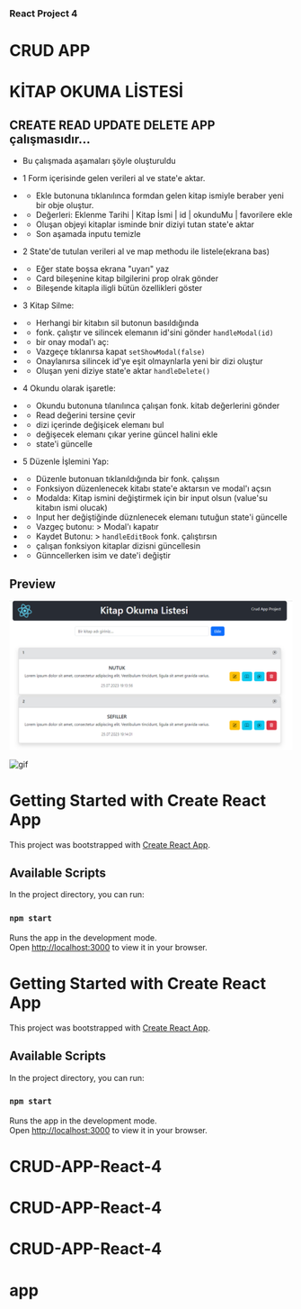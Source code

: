 ### React Project 4
# CRUD APP
# KİTAP OKUMA LİSTESİ




## CREATE READ UPDATE DELETE APP çalışmasıdır...
- Bu çalışmada aşamaları şöyle oluşturuldu

- 1 Form içerisinde gelen verileri al ve state'e aktar.
- - Ekle butonuna tıklanılınca formdan gelen kitap ismiyle beraber yeni bir obje oluştur.
- - Değerleri: Eklenme Tarihi | Kitap İsmi | id | okunduMu | favorilere ekle
- - Oluşan objeyi kitaplar isminde bnir diziyi tutan state'e aktar
- - Son aşamada inputu temizle

- 2 State'de tutulan verileri al ve map methodu ile listele(ekrana bas)
- - Eğer state boşsa ekrana "uyarı" yaz
- - Card bileşenine kitap bilgilerini prop olrak gönder
- - Bileşende kitapla iligli bütün özellikleri göster

- 3 Kitap Silme:
- - Herhangi bir kitabın sil butonun basıldığında
- - fonk. çalıştır ve silincek elemanın id'sini gönder `handleModal(id)`
- - bir onay modal'ı aç:
- - Vazgeçe tıklanırsa kapat `setShowModal(false)`
- - Onaylanırsa silincek id'ye eşit olmaynlarla yeni bir dizi oluştur
- - Oluşan yeni diziye state'e aktar `handleDelete()`

- 4 Okundu olarak işaretle:
- - Okundu butonuna tılanılınca çalışan fonk. kitab değerlerini gönder
- - Read değerini tersine çevir
- - dizi içerinde değişicek elemanı bul
- - değişecek elemanı çıkar yerine güncel halini ekle
- - state'i güncelle

- 5 Düzenle İşlemini Yap:
- - Düzenle butonuan tıklanıldığında bir fonk. çalışsın
- - Fonksiyon düzenlenecek kitabı state'e aktarsın ve modal'ı açsın
- - Modalda: Kitap ismini değiştirmek için bir input olsun (value'su kitabın ismi olucak)
- - Input her değiştiğinde düznlenecek elemanı tutuğun state'i güncelle
- - Vazgeç butonu: > Modal'ı kapatır
- - Kaydet Butonu: > `handleEditBook` fonk. çalıştırsın
- - çalışan fonksiyon kitaplar dizisni güncellesin 
- - Günncellerken isim ve date'i değiştir


## Preview
![print-screen](screen.png)

![gif](gif.gif)



# Getting Started with Create React App

This project was bootstrapped with [Create React App](https://github.com/facebook/create-react-app).

## Available Scripts

In the project directory, you can run:

### `npm start`

Runs the app in the development mode.\
Open [http://localhost:3000](http://localhost:3000) to view it in your browser.











# Getting Started with Create React App

This project was bootstrapped with [Create React App](https://github.com/facebook/create-react-app).

## Available Scripts

In the project directory, you can run:

### `npm start`

Runs the app in the development mode.\
Open [http://localhost:3000](http://localhost:3000) to view it in your browser.

# CRUD-APP-React-4
# CRUD-APP-React-4
# CRUD-APP-React-4
# app

